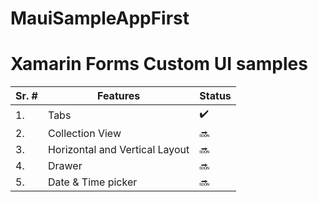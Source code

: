 # MauiSampleAppFirst

# Xamarin Forms Custom UI samples 

| Sr. #  | Features | Status | 
| ------------- | ------------- | ------ |
| 1. | Tabs  |  ✔️ |
| 2. | Collection View | 🔜 |
| 3. | Horizontal and Vertical Layout |  🔜  |
| 4. | Drawer  | 🔜 |
| 5. | Date & Time picker | 🔜 |

